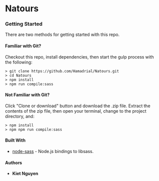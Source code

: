 # Natours

### Getting Started

There are two methods for getting started with this repo.

#### Familiar with Git?
Checkout this repo, install dependencies, then start the gulp process with the following:

```
> git clone https://github.com/Hamadrial/Natours.git
> cd Natours
> npm install
> npm run compile:sass
```

#### Not Familiar with Git?
Click "Clone or download" button and download the .zip file.  Extract the contents of the zip file, then open your terminal, change to the project directory, and:

```
> npm install
> npm npm run compile:sass
```

#### Built With

* [node-sass](https://github.com/sass/node-sass) - Node.js bindings to libsass.



#### Authors

* **Kiet Nguyen**
